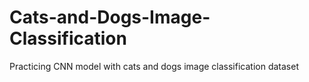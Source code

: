 # Cats-and-Dogs-Image-Classification
Practicing CNN model with cats and dogs image classification dataset
